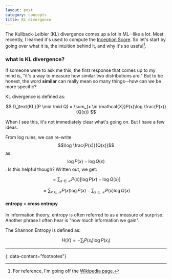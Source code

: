 ```yaml
---
layout: post
category: concepts
title: KL divergence
---
```


The Kullback-Leibler (KL) divergence comes up a lot in ML--like a lot. Most recently, I learned it's used to compute the [Inception Score](/notebook/fid.html). So let's start by going over what it is, the intuition behind it, and why it's so useful[^1].

### what is KL divergence?
If someone were to ask me this, the first response that comes up to my mind is, "it's a way to measure how similar two distributions are." But to be honest, the word **similar** can really mean so many things--how can we be more specific?

KL divergence is defined as:

$$
D_\text{KL}(P \mid \mid Q) = \sum_{x \in \mathcal{X}}P(x)\log \frac{P(x)}{Q(x)}
$$

When I see this, it's not immediately clear what's going on. But I have a few ideas.

<!-- If we set $$f(x) =\log \frac{P(x)}{Q(x)}$$ for brevity, suddenly $$\sum P(x) f(x)$$ looks a lot like an **expectation** for a discrete random variable. So another way we could write our definition is:

$$
D_\text{KL}(P \mid \mid Q) = \mathbb{E}_{x \sim P(x)} \left[\log \frac{P(x)}{Q(x)}\right]
$$

Ok, nice, that means we can conveniently use Monte Carlo estimation later, to calculate a value. But what does this log represent? -->

From log rules, we can re-write $$\log \frac{P(x)}{Q(x)}$$ as $$ \log P(x) - \log Q(x)$$. Is this helpful though? Written out, we get:

$$
= \sum_{x \in \mathcal{X}} P(x)[\log P(x) - \log Q(x)]
$$

$$
= \sum_{x \in \mathcal{X}} P(x)\log P(x) -\sum_{x \in \mathcal{X}}P(x)\log Q(x)
$$


#### entropy + cross entropy
In information theory, entropy is often referred to as a measure of surprise. Another phrase I often hear is "how much information we gain".



The Shannon Entropy is defined as:

$$
H(X) = - \sum_{i} P(x_i)\log P(x_i)
$$

---
{: data-content="footnotes"}
[^1]: For reference, I'm going off the [Wikipedia page](https://en.wikipedia.org/wiki/Kullback%E2%80%93Leibler_divergence).